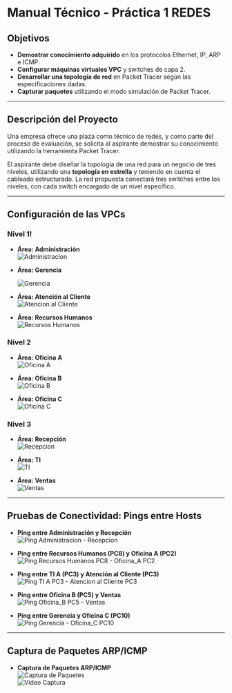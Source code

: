 # Manual Técnico - Práctica 1 REDES

## Objetivos
- **Demostrar conocimiento adquirido** en los protocolos Ethernet, IP, ARP e ICMP.
- **Configurar máquinas virtuales VPC** y switches de capa 2.
- **Desarrollar una topología de red** en Packet Tracer según las especificaciones dadas.
- **Capturar paquetes** utilizando el modo simulación de Packet Tracer.

---

## Descripción del Proyecto

Una empresa ofrece una plaza como técnico de redes, y como parte del proceso de evaluación, se solicita al aspirante demostrar su conocimiento utilizando la herramienta Packet Tracer.

El aspirante debe diseñar la topología de una red para un negocio de tres niveles, utilizando una **topología en estrella** y teniendo en cuenta el cableado estructurado. La red propuesta conectará tres switches entre los niveles, con cada switch encargado de un nivel específico.

---

## Configuración de las VPCs

### Nivel 1!

- **Área: Administración**  
  ![Administracion](https://github.com/user-attachments/assets/a4e6e749-8e81-4105-9a31-299345b81b4b)
  
  
- **Área: Gerencia** 

  ![Gerencia](https://github.com/user-attachments/assets/b1cda41c-be17-4693-ac19-fd50c2cbc2a3)

- **Área: Atención al Cliente**  
  ![Atencion al Cliente](https://github.com/user-attachments/assets/6c0a11ff-9213-4290-a70e-b623bc913598)


- **Área: Recursos Humanos**  
  ![Recursos Humanos](https://github.com/user-attachments/assets/808e69f1-13cd-47ec-bc23-9575f6e8411e)


### Nivel 2
- **Área: Oficina A**  
  ![Oficina A](https://github.com/user-attachments/assets/11be1a2c-5dd2-49b9-a75f-9a6612303014)


- **Área: Oficina B**  
  ![Oficina B](https://github.com/user-attachments/assets/5efa211c-ce7e-4ae5-afee-a7d39d2fea05)


- **Área: Oficina C**  
  ![Oficina C](https://github.com/user-attachments/assets/f5eebcbf-96b3-46a2-8e77-f50fe39fdef2)


### Nivel 3
- **Área: Recepción**  
  ![Recepcion](https://github.com/user-attachments/assets/44df9b52-f6f1-4dc9-a954-6f7b890d0cc3)


- **Área: TI**  
  ![TI](https://github.com/user-attachments/assets/74e8635e-b511-476b-b3d8-703722f546e4)


- **Área: Ventas**  
  ![Ventas](https://github.com/user-attachments/assets/3b19b545-c901-4b2f-a378-47f02ed681dc)


---

## Pruebas de Conectividad: Pings entre Hosts

- **Ping entre Administración y Recepción**  
  ![Ping Administracion - Recepcion](//imagen-pronto)

- **Ping entre Recursos Humanos (PC8) y Oficina A (PC2)**  
  ![Ping Recursos Humanos PC8 - Oficina_A PC2](//imagen-pronto)

- **Ping entre TI A (PC3) y Atención al Cliente (PC3)**  
  ![Ping TI A PC3 - Atencion al Cliente PC3](//imagen-pronto)

- **Ping entre Oficina B (PC5) y Ventas**  
  ![Ping Oficina_B PC5 - Ventas](//imagen-pronto)

- **Ping entre Gerencia y Oficina C (PC10)**  
  ![Ping Gerencia - Oficina_C PC10](//imagen-pronto)

---

## Captura de Paquetes ARP/ICMP

- **Captura de Paquetes ARP/ICMP**  
  ![Captura de Paquetes](//imagen-pronto)  
  ![Video Captura](//video-pronto)
